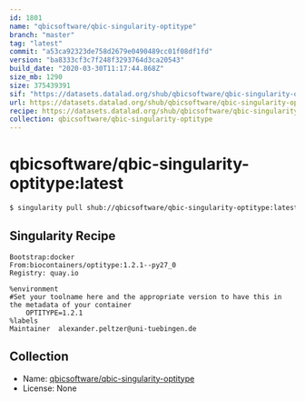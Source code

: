 ```yaml
---
id: 1801
name: "qbicsoftware/qbic-singularity-optitype"
branch: "master"
tag: "latest"
commit: "a53ca92323de758d2679e0490489cc01f08df1fd"
version: "ba8333cf3c7f248f3293764d3ca20543"
build_date: "2020-03-30T11:17:44.868Z"
size_mb: 1290
size: 375439391
sif: "https://datasets.datalad.org/shub/qbicsoftware/qbic-singularity-optitype/latest/2020-03-30-a53ca923-ba8333cf/ba8333cf3c7f248f3293764d3ca20543.simg"
url: https://datasets.datalad.org/shub/qbicsoftware/qbic-singularity-optitype/latest/2020-03-30-a53ca923-ba8333cf/
recipe: https://datasets.datalad.org/shub/qbicsoftware/qbic-singularity-optitype/latest/2020-03-30-a53ca923-ba8333cf/Singularity
collection: qbicsoftware/qbic-singularity-optitype
---
```


# qbicsoftware/qbic-singularity-optitype:latest

```bash
$ singularity pull shub://qbicsoftware/qbic-singularity-optitype:latest
```

## Singularity Recipe

```singularity
Bootstrap:docker
From:biocontainers/optitype:1.2.1--py27_0
Registry: quay.io

%environment
#Set your toolname here and the appropriate version to have this in the metadata of your container
    OPTITYPE=1.2.1
%labels
Maintainer	alexander.peltzer@uni-tuebingen.de
```

## Collection

 - Name: [qbicsoftware/qbic-singularity-optitype](https://github.com/qbicsoftware/qbic-singularity-optitype)
 - License: None


